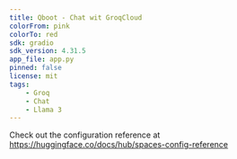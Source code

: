 ```yaml
---
title: Qboot - Chat wit GroqCloud
colorFrom: pink
colorTo: red
sdk: gradio
sdk_version: 4.31.5
app_file: app.py
pinned: false
license: mit
tags:
    - Groq
    - Chat
    - Llama 3
---
```


Check out the configuration reference at https://huggingface.co/docs/hub/spaces-config-reference
